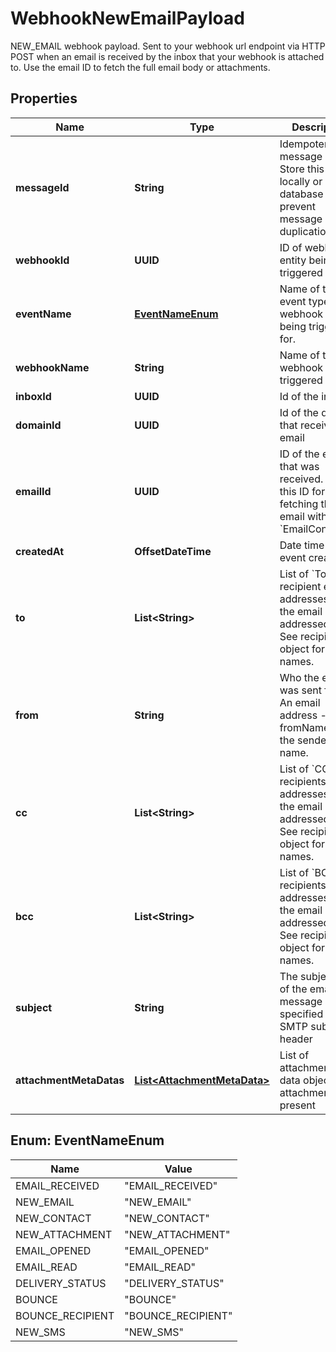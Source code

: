 

# WebhookNewEmailPayload

NEW_EMAIL webhook payload. Sent to your webhook url endpoint via HTTP POST when an email is received by the inbox that your webhook is attached to. Use the email ID to fetch the full email body or attachments.

## Properties

| Name | Type | Description | Notes |
|------------ | ------------- | ------------- | -------------|
|**messageId** | **String** | Idempotent message ID. Store this ID locally or in a database to prevent message duplication. |  |
|**webhookId** | **UUID** | ID of webhook entity being triggered |  |
|**eventName** | [**EventNameEnum**](#EventNameEnum) | Name of the event type webhook is being triggered for. |  |
|**webhookName** | **String** | Name of the webhook being triggered |  [optional] |
|**inboxId** | **UUID** | Id of the inbox |  |
|**domainId** | **UUID** | Id of the domain that received an email |  [optional] |
|**emailId** | **UUID** | ID of the email that was received. Use this ID for fetching the email with the &#x60;EmailController&#x60;. |  |
|**createdAt** | **OffsetDateTime** | Date time of event creation |  |
|**to** | **List&lt;String&gt;** | List of &#x60;To&#x60; recipient email addresses that the email was addressed to. See recipients object for names. |  |
|**from** | **String** | Who the email was sent from. An email address - see fromName for the sender name. |  |
|**cc** | **List&lt;String&gt;** | List of &#x60;CC&#x60; recipients email addresses that the email was addressed to. See recipients object for names. |  |
|**bcc** | **List&lt;String&gt;** | List of &#x60;BCC&#x60; recipients email addresses that the email was addressed to. See recipients object for names. |  |
|**subject** | **String** | The subject line of the email message as specified by SMTP subject header |  [optional] |
|**attachmentMetaDatas** | [**List&lt;AttachmentMetaData&gt;**](AttachmentMetaData) | List of attachment meta data objects if attachments present |  |



## Enum: EventNameEnum

| Name | Value |
|---- | -----|
| EMAIL_RECEIVED | &quot;EMAIL_RECEIVED&quot; |
| NEW_EMAIL | &quot;NEW_EMAIL&quot; |
| NEW_CONTACT | &quot;NEW_CONTACT&quot; |
| NEW_ATTACHMENT | &quot;NEW_ATTACHMENT&quot; |
| EMAIL_OPENED | &quot;EMAIL_OPENED&quot; |
| EMAIL_READ | &quot;EMAIL_READ&quot; |
| DELIVERY_STATUS | &quot;DELIVERY_STATUS&quot; |
| BOUNCE | &quot;BOUNCE&quot; |
| BOUNCE_RECIPIENT | &quot;BOUNCE_RECIPIENT&quot; |
| NEW_SMS | &quot;NEW_SMS&quot; |



